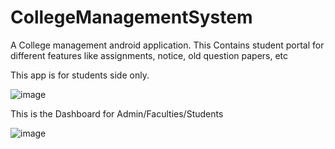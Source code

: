 # CollegeManagementSystem
A College management android application. This Contains student portal for different features like assignments, notice, old question papers, etc

This app is for students side only.

![image](https://github.com/chauhanazad/CollegeManagementSystem/assets/69510353/eee2e92c-eb1e-4fbd-8eb7-54fa79f87015)



This is the Dashboard for Admin/Faculties/Students

![image](https://github.com/chauhanazad/CollegeManagementSystem/assets/69510353/f8b9e980-6cac-449d-b974-ffbda7320495)
